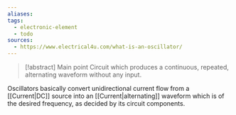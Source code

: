 ```yaml
---
aliases: 
tags:
  - electronic-element
  - todo
sources:
  - https://www.electrical4u.com/what-is-an-oscillator/
---
```

> [!abstract] Main point
> Circuit which produces a continuous, repeated, alternating waveform without any input.

Oscillators basically convert unidirectional current flow from a [[Current|DC]] source into an [[Current|alternating]] waveform which is of the desired frequency, as decided by its circuit components.